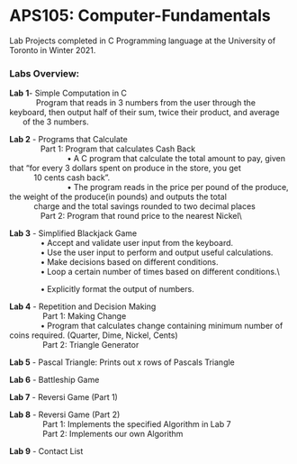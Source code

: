 # APS105: Computer-Fundamentals
Lab Projects completed in C Programming language at the University of Toronto in Winter 2021.

### **Labs Overview:**
**Lab** **1**- Simple Computation in C\
&nbsp; &nbsp; &nbsp; &nbsp; &nbsp; &nbsp; Program that reads in 3 numbers from the user through the keyboard, then output half of their sum, twice their product, and average &nbsp; &nbsp; &nbsp; &nbsp; &nbsp; &nbsp; of the 3 numbers.


**Lab 2** - Programs that Calculate\
&nbsp; &nbsp; &nbsp; &nbsp; &nbsp; &nbsp; &nbsp; Part 1: Program that calculates Cash Back\
&nbsp; &nbsp; &nbsp; &nbsp; &nbsp; &nbsp; &nbsp; &nbsp; &nbsp; &nbsp; &nbsp; &nbsp; &nbsp; • A C program that calculate the total amount to pay, given that “for every 3 dollars spent on produce in the store, you get &nbsp; &nbsp; &nbsp; &nbsp; &nbsp; &nbsp; &nbsp; &nbsp;&nbsp; &nbsp; &nbsp; &nbsp; &nbsp; &nbsp; &nbsp; &nbsp;&nbsp; &nbsp; 10 cents cash back”.\
&nbsp; &nbsp; &nbsp; &nbsp; &nbsp; &nbsp; &nbsp; &nbsp; &nbsp; &nbsp; &nbsp; &nbsp; &nbsp; • The program reads in the price per pound of the produce, the weight of the produce(in pounds) and outputs the total &nbsp; &nbsp; &nbsp; &nbsp; &nbsp; &nbsp; &nbsp; &nbsp; &nbsp; &nbsp; &nbsp; &nbsp; &nbsp; &nbsp; &nbsp; &nbsp; &nbsp; &nbsp; &nbsp; &nbsp;charge and the total savings rounded to two decimal places
&nbsp; &nbsp; &nbsp; &nbsp; &nbsp; &nbsp; &nbsp; &nbsp;\
&nbsp; &nbsp; &nbsp; &nbsp; &nbsp; &nbsp; &nbsp; Part 2: Program that round price to the nearest Nickel\


**Lab 3** - Simplified Blackjack Game\
&nbsp; &nbsp; &nbsp; &nbsp; &nbsp; &nbsp; &nbsp; • Accept and validate user input from the keyboard.\
&nbsp; &nbsp; &nbsp; &nbsp; &nbsp; &nbsp; &nbsp; • Use the user input to perform and output useful calculations.\
&nbsp; &nbsp; &nbsp; &nbsp; &nbsp; &nbsp; &nbsp; • Make decisions based on different conditions.\
&nbsp; &nbsp; &nbsp; &nbsp; &nbsp; &nbsp; &nbsp; • Loop a certain number of times based on different conditions.\

&nbsp; &nbsp; &nbsp; &nbsp; &nbsp; &nbsp; &nbsp; • Explicitly format the output of numbers.


**Lab 4** - Repetition and Decision Making\
&nbsp; &nbsp; &nbsp; &nbsp; &nbsp; &nbsp; &nbsp; &nbsp;Part 1: Making Change\
&nbsp; &nbsp; &nbsp; &nbsp; &nbsp; &nbsp; &nbsp; • Program that calculates change containing minimum number of coins required. (Quarter, Dime, Nickel, Cents)\
&nbsp; &nbsp; &nbsp; &nbsp; &nbsp; &nbsp; &nbsp; &nbsp;Part 2: Triangle Generator
       
       
**Lab 5** - Pascal Triangle: Prints out x rows of Pascals Triangle


**Lab 6** - Battleship Game


**Lab 7** - Reversi Game (Part 1)


**Lab 8** - Reversi Game (Part 2)\
&nbsp; &nbsp; &nbsp; &nbsp; &nbsp; &nbsp; &nbsp; &nbsp;Part 1: Implements the specified Algorithm in Lab 7\
&nbsp; &nbsp; &nbsp; &nbsp; &nbsp; &nbsp; &nbsp; &nbsp;Part 2: Implements our own Algorithm
      
      
**Lab 9** - Contact List

